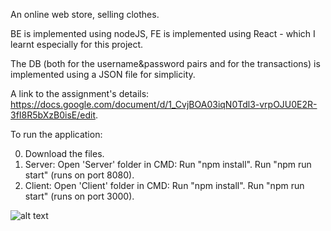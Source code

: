 An online web store, selling clothes.

BE is implemented using nodeJS, FE is implemented using React - which I learnt especially for this project.

The DB (both for the username&password pairs and for the transactions) is implemented using a JSON file for simplicity.

A link to the assignment's details: https://docs.google.com/document/d/1_CvjBOA03iqN0Tdl3-vrpOJU0E2R-3fI8R5bXzB0isE/edit.

To run the application:

0) Download the files.
1) Server:
Open 'Server' folder in CMD: 
Run "npm install".
Run "npm run start" (runs on port 8080).
2) Client:
Open 'Client' folder in CMD: 
Run "npm install".
Run "npm run start" (runs on port 3000).

![alt text](https://github.com/MaayanFarchi/Damka/blob/master/GameSettings.png)
